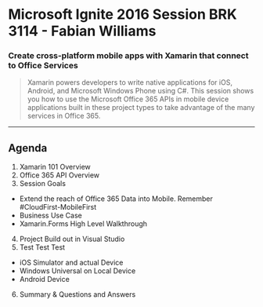 # Microsoft Ignite 2016 Session BRK 3114 - Fabian Williams
### Create cross-platform mobile apps with Xamarin that connect to Office Services
> Xamarin powers developers to write native applications for iOS, Android, and Microsoft Windows Phone using C#. This session shows you how to use the Microsoft Office 365 APIs in mobile device applications built in these project types to take advantage of the many services in Office 365. 


---
## Agenda
1. Xamarin 101 Overview
2. Office 365 API Overview
3. Session Goals
  * Extend the reach of Office 365 Data into Mobile. Remember #CloudFirst-MobileFirst 
  * Business Use Case 
  * Xamarin.Forms High Level Walkthrough 
4.  Project Build out in Visual Studio
5. Test Test Test 
  * iOS Simulator and actual Device 
  * Windows Universal on Local Device 
  * Android Device 
6.  Summary & Questions and Answers

